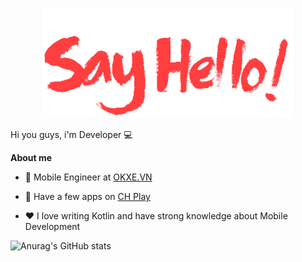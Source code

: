 <p align="center"><a href="http://thanhnh98.github.io/"><img width="80%" src="./assets/say_hello.png" /></a></p>

Hi you guys, i'm Developer 💻

**About me**

- 💼 Mobile Engineer at [OKXE.VN](https://www.okxe.vn/)

- 🎉 Have a few apps on [CH Play](https://play.google.com/store/apps/dev?id=5540559479839330036&hl=en&gl=US)

- ❤️ I love writing Kotlin and have strong knowledge about Mobile Development

![Anurag's GitHub stats](https://github-readme-stats.vercel.app/api?username=thanhnh98&show_icons=true&theme=tokyonight)
